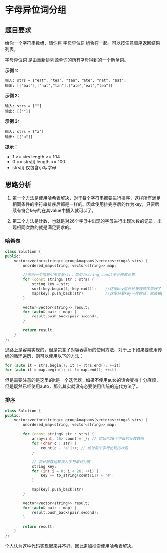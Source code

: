# 字母异位词分组
## 题目要求
给你一个字符串数组，请你将 字母异位词 组合在一起。可以按任意顺序返回结果列表。

字母异位词 是由重新排列源单词的所有字母得到的一个新单词。

**示例 1:**

    输入: strs = ["eat", "tea", "tan", "ate", "nat", "bat"]
    输出: [["bat"],["nat","tan"],["ate","eat","tea"]]

**示例 2:**

    输入: strs = [""]
    输出: [[""]]

**示例 3:**

    输入: strs = ["a"]
    输出: [["a"]]

**提示：**
- 1 <= strs.length <= 104
- 0 <= strs[i].length <= 100
- strs[i] 仅包含小写字母


## 思路分析
1. 第一个方法是使用哈希表解决，对于每个字符串都要进行排序，这样所有满足相同条件的字符串排序后都是一样的。因此使用排完序后的作为key，只要后续有符合key的在其value中插入就可以了。

2. 第二个方法是计数，也就是对26个字母中出现的字母进行出现次数的记录，出现相同次数的就是满足要求的。

### 哈希表
```c++
class Solution {
public:
    vector<vector<string>> groupAnagrams(vector<string>& strs) {
        unordered_map<string, vector<string>> map;
        
        //声明一个常量引用变量str，类型为string,const不会修改元素
        for (const string& str : strs) {
            string key = str;
            sort(key.begin(), key.end());    //这里key就已经被按顺序排好了
            map[key].push_back(str);         //这里只要key一样的话，就会被push进去
        }
        
        vector<vector<string>> result;
        for (auto& pair : map) {
            result.push_back(pair.second);
        }
        
        return result;
    }
};
```
思路上是容易实现的，但是包含了对容器遍历的使用方法，对于上下如果要使用传统的循环遍历，则可以使用以下的方法：
```c++
for (auto it = strs.begin(); it != strs.end(); ++it) 
for (auto it = map.begin(); it != map.end(); ++it)
```
但是需要注意的是这里的it是一个迭代器，如果不使用auto的话会变得十分麻烦，但是既然已经使用auto，那么其实就没有必要使用传统的迭代方法了。

### 排序
```c++
class Solution {
public:
    vector<vector<string>> groupAnagrams(vector<string>& strs) {
        unordered_map<string, vector<string>> map;
        
        for (const string& str : strs) {
            array<int, 26> count = {}; // 初始化26个字母的计数数组
            for (char c : str) {
                count[c - 'a']++; // 统计每个字母出现的次数
            }
            
            // 将计数数组转换为字符串作为键
            string key;
            for (int i = 0; i < 26; ++i) {
                key += to_string(count[i]) + '#';
            }
            
            map[key].push_back(str);
        }
        
        vector<vector<string>> result;
        for (auto& pair : map) {
            result.push_back(pair.second);
        }
        
        return result;
    }
};
```
个人认为这种代码实现起来并不好，因此更加推崇使用哈希表解决。


